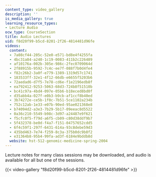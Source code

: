 ```yaml
---
content_type: video_gallery
description: ''
is_media_gallery: true
learning_resource_types:
- Lecture Audio
ocw_type: CourseSection
title: Audio Lectures
uid: f8d20f99-b5cd-8201-2f26-4814481d96fe
videos:
  content:
  - 7a08cf44-205c-52e0-e571-bd8e4f4255fa
  - 4bc31a84-a240-1c19-0083-411b2c226489
  - af10176a-002b-305e-986c-2fec0709064d
  - 2f88915b-9592-7c4c-ee7f-088f7b0d4fe4
  - f82c26b2-3a0f-e779-1389-1319d57c1741
  - 183533ff-32e1-4f12-66db-e6655f5203b6
  - 72aedad6-d7f5-7e78-cd6e-f1e2196edb8f
  - ea792412-9253-5063-68d3-724b8f51510b
  - bc41c97a-4bd4-097e-05b6-b18eced8bd0f
  - d35abb4a-027f-e0b3-b9cb-af1ccf8b40ed
  - 3b74272e-ce5b-1f0c-7b51-5ce1102a234b
  - 752c12ab-1e33-e07b-90ed-95ae021368e8
  - b74094d2-a3e3-7b29-5b17-09eeac8d5522
  - 0a36c210-5549-b98c-3d97-a24487e9f621
  - f5cfc0f5-f79d-a6f5-cb09-c80d38ddf9b7
  - 5f432378-be0d-f4a7-f151-04757652cdd5
  - 6f4c59f1-297f-6431-614a-93c8debe59d3
  - 435bd463-7e74-f259-8c3a-375b0dc9b8f2
  - e31364b8-95b4-99fa-ad3f-6184e9bddb8d
  website: hst-512-genomic-medicine-spring-2004
---
```


Lecture notes for many class sessions may be downloaded, and audio is available for all but one of the sessions.

{{< video-gallery "f8d20f99-b5cd-8201-2f26-4814481d96fe" >}}

